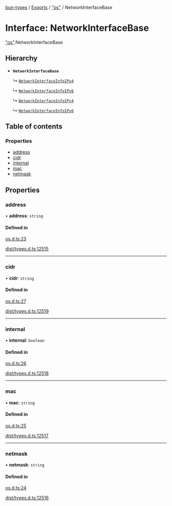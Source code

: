 [bun-types](https://github.com/oven-sh/bun-types/blob/master/api-docs/README.md) / [Exports](https://github.com/oven-sh/bun-types/blob/master/api-docs/modules.md) / ["os"](https://github.com/oven-sh/bun-types/blob/master/api-docs/modules/os_.md) / NetworkInterfaceBase

# Interface: NetworkInterfaceBase

["os"](https://github.com/oven-sh/bun-types/blob/master/api-docs/modules/os_.md).NetworkInterfaceBase

## Hierarchy

- **`NetworkInterfaceBase`**

  ↳ [`NetworkInterfaceInfoIPv4`](https://github.com/oven-sh/bun-types/blob/master/api-docs/interfaces/os_.NetworkInterfaceInfoIPv4.md)

  ↳ [`NetworkInterfaceInfoIPv6`](https://github.com/oven-sh/bun-types/blob/master/api-docs/interfaces/os_.NetworkInterfaceInfoIPv6.md)

  ↳ [`NetworkInterfaceInfoIPv4`](https://github.com/oven-sh/bun-types/blob/master/api-docs/interfaces/node_os_.NetworkInterfaceInfoIPv4.md)

  ↳ [`NetworkInterfaceInfoIPv6`](https://github.com/oven-sh/bun-types/blob/master/api-docs/interfaces/node_os_.NetworkInterfaceInfoIPv6.md)

## Table of contents

### Properties

- [address](https://github.com/oven-sh/bun-types/blob/master/api-docs/interfaces/os_.NetworkInterfaceBase.md#address)
- [cidr](https://github.com/oven-sh/bun-types/blob/master/api-docs/interfaces/os_.NetworkInterfaceBase.md#cidr)
- [internal](https://github.com/oven-sh/bun-types/blob/master/api-docs/interfaces/os_.NetworkInterfaceBase.md#internal)
- [mac](https://github.com/oven-sh/bun-types/blob/master/api-docs/interfaces/os_.NetworkInterfaceBase.md#mac)
- [netmask](https://github.com/oven-sh/bun-types/blob/master/api-docs/interfaces/os_.NetworkInterfaceBase.md#netmask)

## Properties

### address

• **address**: `string`

#### Defined in

[os.d.ts:23](https://github.com/valgaze/bun-types/blob/6f8dbf8/os.d.ts#L23)

[dist/types.d.ts:12515](https://github.com/valgaze/bun-types/blob/6f8dbf8/dist/types.d.ts#L12515)

___

### cidr

• **cidr**: `string`

#### Defined in

[os.d.ts:27](https://github.com/valgaze/bun-types/blob/6f8dbf8/os.d.ts#L27)

[dist/types.d.ts:12519](https://github.com/valgaze/bun-types/blob/6f8dbf8/dist/types.d.ts#L12519)

___

### internal

• **internal**: `boolean`

#### Defined in

[os.d.ts:26](https://github.com/valgaze/bun-types/blob/6f8dbf8/os.d.ts#L26)

[dist/types.d.ts:12518](https://github.com/valgaze/bun-types/blob/6f8dbf8/dist/types.d.ts#L12518)

___

### mac

• **mac**: `string`

#### Defined in

[os.d.ts:25](https://github.com/valgaze/bun-types/blob/6f8dbf8/os.d.ts#L25)

[dist/types.d.ts:12517](https://github.com/valgaze/bun-types/blob/6f8dbf8/dist/types.d.ts#L12517)

___

### netmask

• **netmask**: `string`

#### Defined in

[os.d.ts:24](https://github.com/valgaze/bun-types/blob/6f8dbf8/os.d.ts#L24)

[dist/types.d.ts:12516](https://github.com/valgaze/bun-types/blob/6f8dbf8/dist/types.d.ts#L12516)
